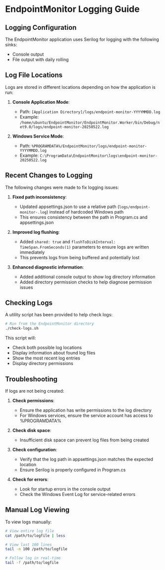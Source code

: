 # EndpointMonitor Logging Guide

## Logging Configuration

The EndpointMonitor application uses Serilog for logging with the following sinks:
- Console output
- File output with daily rolling

## Log File Locations

Logs are stored in different locations depending on how the application is run:

1. **Console Application Mode**:
   - Path: `[Application Directory]/logs/endpoint-monitor-YYYYMMDD.log`
   - Example: `/home/ubuntu/EndpointMonitor/EndpointMonitor.Worker/bin/Debug/net9.0/logs/endpoint-monitor-20250522.log`

2. **Windows Service Mode**:
   - Path: `%PROGRAMDATA%/EndpointMonitor/logs/endpoint-monitor-YYYYMMDD.log`
   - Example: `C:\ProgramData\EndpointMonitor\logs\endpoint-monitor-20250522.log`

## Recent Changes to Logging

The following changes were made to fix logging issues:

1. **Fixed path inconsistency**:
   - Updated appsettings.json to use a relative path (`logs/endpoint-monitor-.log`) instead of hardcoded Windows path
   - This ensures consistency between the path in Program.cs and appsettings.json

2. **Improved log flushing**:
   - Added `shared: true` and `flushToDiskInterval: TimeSpan.FromSeconds(1)` parameters to ensure logs are written immediately
   - This prevents logs from being buffered and potentially lost

3. **Enhanced diagnostic information**:
   - Added additional console output to show log directory information
   - Added directory permission checks to help diagnose permission issues

## Checking Logs

A utility script has been provided to help check logs:

```bash
# Run from the EndpointMonitor directory
./check-logs.sh
```

This script will:
- Check both possible log locations
- Display information about found log files
- Show the most recent log entries
- Display directory permissions

## Troubleshooting

If logs are not being created:

1. **Check permissions**:
   - Ensure the application has write permissions to the log directory
   - For Windows services, ensure the service account has access to %PROGRAMDATA%

2. **Check disk space**:
   - Insufficient disk space can prevent log files from being created

3. **Check configuration**:
   - Verify that the log path in appsettings.json matches the expected location
   - Ensure Serilog is properly configured in Program.cs

4. **Check for errors**:
   - Look for startup errors in the console output
   - Check the Windows Event Log for service-related errors

## Manual Log Viewing

To view logs manually:

```bash
# View entire log file
cat /path/to/logfile | less

# View last 100 lines
tail -n 100 /path/to/logfile

# Follow log in real-time
tail -f /path/to/logfile
```
